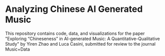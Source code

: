# Analyzing Chinese AI Generated Music

This repository contains code, data, and visualizations for the paper "Exploring “Chineseness” in AI-generated Music: A Quantitative-Qualitative Study" by Yiren Zhao and Luca Casini, submitted for review to the journal Music+Data